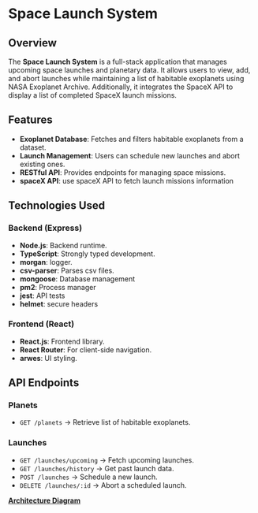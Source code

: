 # Space Launch System 

## Overview
The **Space Launch System** is a full-stack application that manages upcoming space launches and planetary data. It allows users to view, add, and abort launches while maintaining a list of habitable exoplanets using NASA Exoplanet Archive. Additionally, it integrates the SpaceX API to display a list of completed SpaceX launch missions.

## Features
- **Exoplanet Database**: Fetches and filters habitable exoplanets from a dataset.
- **Launch Management**: Users can schedule new launches and abort existing ones.
- **RESTful API**: Provides endpoints for managing space missions.
- **spaceX API**: use spaceX API to fetch launch missions information


## Technologies Used
### **Backend** (Express)
- **Node.js**: Backend runtime.
- **TypeScript**: Strongly typed development.
- **morgan**: logger.
- **csv-parser**: Parses csv files.
- **mongoose**: Database management 
- **pm2**: Process manager  
- **jest**: API tests
- **helmet**: secure headers


### **Frontend** (React)
- **React.js**: Frontend library.
- **React Router**: For client-side navigation.
- **arwes**: UI styling.


## API Endpoints
### **Planets**
- `GET /planets` → Retrieve list of habitable exoplanets.

### **Launches**
- `GET /launches/upcoming` → Fetch upcoming launches.
- `GET /launches/history` → Get past launch data.
- `POST /launches` → Schedule a new launch.
- `DELETE /launches/:id` → Abort a scheduled launch.

[**Architecture Diagram**](https://lucid.app/lucidspark/97ce4ce7-746b-4d86-82cf-5d13d6792550/edit?view_items=Lkh4PGVA8Opy&invitationId=inv_22a09738-f482-48c9-b5ff-afec74c02b99)
